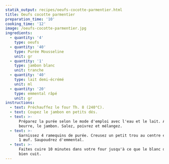 ```yaml
---
statik_output: recipes/oeufs-cocotte-parmentier.html
title: Oeufs cocotte parmentier
preparation_time: '10'
cooking_time: '12'
image: /oeufs-cocotte-parmentier.jpg
ingredients:
  - quantity: '4'
    type: oeufs
  - quantity: '40'
    type: Purée Mousseline
    unit: gr
  - quantity: '1'
    type: jambon blanc
    unit: tranche
  - quantity: '40'
    type: lait demi-écrémé
    unit: ml
  - quantity: '20'
    type: emmental râpé
    unit: gr
instructions:
  - text: Préchauffez le four Th. 8 (240°C).
  - text: Coupez le jambon en petits dés.
  - text: >-
      Préparez la purée selon le mode d'emploi avec l'eau et le lait. Ajoutez du
      beurre, le jambon. Salez, poivrez et mélangez.
  - text: >-
      Garnissez 4 ramequins de purée. Creusez un petit trou au centre et cassez
      1 œuf. Saupoudrez d'emmental.
  - text: >-
      Faites cuire 10 minutes dans votre four jusqu'à ce que le blanc d'œuf soit
      bien cuit.
---
```


